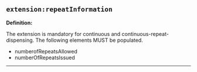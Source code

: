 ## `extension:repeatInformation`

<b>Definition:</b><br>

The extension is mandatory for continuous and continuous-repeat-dispensing. The following elements MUST be populated.

- numberofRepeatsAllowed
- numberOfRepeatsIssued

---